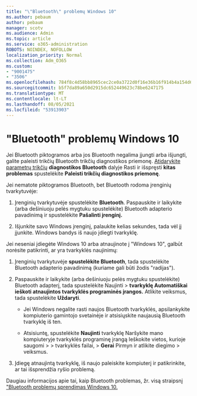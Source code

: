 ```yaml
---
title: "\"Bluetooth\" problemų Windows 10"
ms.author: pebaum
author: pebaum
manager: scotv
ms.audience: Admin
ms.topic: article
ms.service: o365-administration
ROBOTS: NOINDEX, NOFOLLOW
localization_priority: Normal
ms.collection: Adm_O365
ms.custom:
- "9001475"
- "3506"
ms.openlocfilehash: 784f8c4d58bb8965cec2ce0a3722d0f16e36b16f914b4a154d6f6da58af9dc28
ms.sourcegitcommit: b5f7da89a650d2915dc652449623c78be6247175
ms.translationtype: MT
ms.contentlocale: lt-LT
ms.lasthandoff: 08/05/2021
ms.locfileid: "53913903"
---
```

# <a name="fix-bluetooth-problems-in-windows-10"></a>"Bluetooth" problemų Windows 10

Jei Bluetooth piktogramos arba jos Bluetooth negalima įjungti arba išjungti, galite paleisti trikčių Bluetooth trikčių diagnostikos priemonę. [Atidarykite parametrų trikčių](ms-settings:troubleshoot) **diagnostikos Bluetooth** dalyje Rasti ir išspręsti **kitas problemas** spustelėkite **Paleisti trikčių diagnostikos priemonę**.

Jei nematote piktogramos Bluetooth, bet Bluetooth rodoma įrenginių tvarkytuvėje:

1. Įrenginių tvarkytuvėje spustelėkite **Bluetooth**. Paspauskite ir laikykite (arba dešiniuoju pelės mygtuku spustelėkite) Bluetooth adapterio pavadinimą ir spustelėkite **Pašalinti įrenginį.**

2. Išjunkite savo Windows įrenginį, palaukite kelias sekundes, tada vėl jį įjunkite. Windows bandys iš naujo įdiegti tvarkyklę.

Jei neseniai įdiegėte Windows 10 arba atnaujinote į "Windows 10", galbūt norėsite patikrinti, ar yra tvarkyklės naujinimų:

1. Įrenginių tvarkytuvėje **spustelėkite Bluetooth**, tada spustelėkite Bluetooth adapterio pavadinimą (kuriame gali būti žodis "radijas").

2. Paspauskite ir laikykite (arba dešiniuoju pelės mygtuku spustelėkite) Bluetooth adapterį, tada spustelėkite Naujinti  >  **tvarkyklę Automatiškai ieškoti atnaujintos tvarkyklės programinės įrangos.** Atlikite veiksmus, tada spustelėkite **Uždaryti**.

      - Jei Windows negalite rasti naujos Bluetooth tvarkyklės, apsilankykite kompiuterio gamintojo svetainėje ir atsisiųskite naujausią Bluetooth tvarkyklę iš ten.

    - Atsisiuntę, spustelėkite **Naujinti** tvarkyklę Naršykite mano kompiuteryje tvarkyklės programinę įrangą Ieškokite vietos, kurioje saugomi  >    >  tvarkyklės failai, > **Gerai** Pirmyn ir atlikite diegimo  >  veiksmus.

3. Įdiegę atnaujintą tvarkyklę, iš naujo paleiskite kompiuterį ir patikrinkite, ar tai išsprendžia ryšio problemą.

Daugiau informacijos apie tai, kaip Bluetooth problemas, žr. visą straipsnį ["Bluetooth problemų sprendimas Windows 10.](https://support.microsoft.com/help/14169/windows-10-fix-bluetooth-problems)
